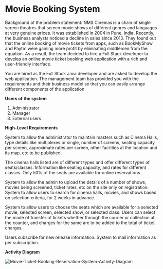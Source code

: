 # Movie Booking System

Background of the problem statement: NMS Cinemas is a chain of single screen theatres that screen movie shows of different genres and languages at very genuine prices. It was established in 2004 in Pune, India. Recently, the business analysts noticed a decline in sales since 2010. They found out that the online booking of movie tickets from apps, such as BookMyShow and Paytm were gaining more profit by eliminating middlemen from the equation. As a result, the team decided to hire a Full Stack developer to develop an online movie ticket booking web application with a rich and user-friendly interface.

You are hired as the Full Stack Java developer and are asked to develop the web application. The management team has provided you with the requirements and their business model so that you can easily arrange different components of the application.

**Users of the system**
1. Administrator
2. Manager
3. External users

**High-Level Requirements**

System to allow the administrator to maintain masters such as Cinema Halls, type details like multiplexes or single, number of screens, seating capacity per screen, approximate rates per screen, other facilities at the location and its map, etc to be published.

The cinema halls listed are of different types and offer different types of seats/classes. Information like seating capacity, and rates for different classes. Only 50% of the seats are available for online reservations.

System to allow the admin to upload the details of a number of shows, movies being screened, ticket rates, etc on the site only on registration.
System to allow users to search for cinema halls, movies, and shows based on selection criteria, for 2 weeks in advance.

System to allow users to choose the seats which are available for a selected movie, selected screen, selected show, or selected class. Users can select the mode of transfer of tickets whether through the courier or collection at the counter, and charges for the same are to be added to the total of ticket charges.

Users subscribe for new release information. System to mail information as per subscription.

**Activity Diagram**

![Movie-Ticket-Booking-Reservation-System-Activity-Diagram](https://github.com/sourabhgavsane/MovieBookingSystem/assets/48026452/b404dd60-7709-411c-a17d-3ae75b223f4b)


 
